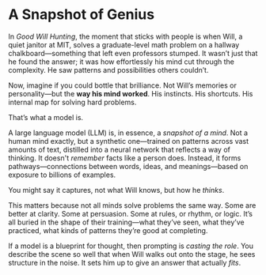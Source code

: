 # A Snapshot of Genius

In *Good Will Hunting*, the moment that sticks with people is when Will, a quiet janitor at MIT, solves a graduate-level math problem on a hallway chalkboard—something that left even professors stumped. It wasn’t just that he found the answer; it was how effortlessly his mind cut through the complexity. He saw patterns and possibilities others couldn’t.

Now, imagine if you could bottle that brilliance. Not Will’s memories or personality—but the **way his mind worked**. His instincts. His shortcuts. His internal map for solving hard problems.

That’s what a model is.

A large language model (LLM) is, in essence, a *snapshot of a mind*. Not a human mind exactly, but a synthetic one—trained on patterns across vast amounts of text, distilled into a neural network that reflects a way of thinking. It doesn't *remember* facts like a person does. Instead, it forms pathways—connections between words, ideas, and meanings—based on exposure to billions of examples.

You might say it captures, not what Will knows, but how he *thinks*.

This matters because not all minds solve problems the same way. Some are better at clarity. Some at persuasion. Some at rules, or rhythm, or logic. It’s all buried in the shape of their training—what they’ve seen, what they’ve practiced, what kinds of patterns they’re good at completing.

If a model is a blueprint for thought, then prompting is *casting the role*. You describe the scene so well that when Will walks out onto the stage, he sees structure in the noise.  It sets him up to give an answer that actually *fits*.
